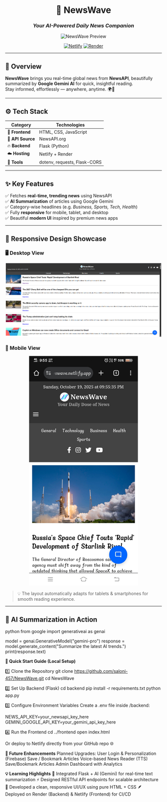 <div align="center">
  
# 🌊 **NewsWave**
### _Your AI-Powered Daily News Companion_
  
![NewsWave Preview]()

[![Netlify](https://img.shields.io/badge/Frontend%20Live%20🟢-Netlify-blue?style=for-the-badge)](https://dailynews-on-newswave.netlify.app)
[![Render](https://img.shields.io/badge/Backend%20Live%20🟣-Render-purple?style=for-the-badge)](https://newswave-3.onrender.com)

</div>

---

## 💫 **Overview**

**NewsWave** brings you real-time global news from **NewsAPI**, beautifully summarized by **Google Gemini AI** for quick, insightful reading.  
Stay informed, effortlessly — anywhere, anytime. 🌍🧠

---

## ⚙️ **Tech Stack**

<div align="center">

| Category | Technologies |
|-----------|---------------|
| 🎨 **Frontend** | HTML, CSS, JavaScript |
| 📰 **API Source** | NewsAPI.org |
| 🔥 **Backend** | Flask (Python) |
| ☁️ **Hosting** | Netlify + Render |
| 🧰 **Tools** | dotenv, requests, Flask-CORS |

</div>

---

## ✨ **Key Features**

✅ Fetches **real-time, trending news** using NewsAPI  
✅ **AI Summarization** of articles using Google Gemini  
✅ Category-wise headlines (e.g. *Business, Sports, Tech, Health*)  
✅ Fully **responsive** for mobile, tablet, and desktop  
✅ Beautiful **modern UI** inspired by premium news apps  

---

## 📱 **Responsive Design Showcase**

### 🖥️ Desktop View
<p align="center">
  <img src="https://github.com/saloni-457/NewsWave/blob/main/desktop_newswave.png" alt="Desktop View" width="500px">
</p>

### 📱 Mobile View
<p align="center">
  <img src="https://github.com/saloni-457/NewsWave/blob/main/mobile_newswave.png" alt="Mobile View" width="350px">
</p>


> 💡 The layout automatically adapts for tablets & smartphones for smooth reading experience.

---

## 🧠 **AI Summarization in Action**

python
from google import generativeai as genai

model = genai.GenerativeModel("gemini-pro")
response = model.generate_content("Summarize the latest AI trends.")
print(response.text)


**💫 Quick Start Guide (Local Setup)**

1️⃣ Clone the Repository
git clone https://github.com/saloni-457/NewsWave.git
cd NewsWave

2️⃣ Set Up Backend (Flask)
cd backend
pip install -r requirements.txt
python app.py

3️⃣ Configure Environment Variables
Create a .env file inside /backend:

NEWS_API_KEY=your_newsapi_key_here
GEMINI_GOOGLE_API_KEY=your_gemini_api_key_here

4️⃣ Run the Frontend
cd ../frontend
open index.html


Or deploy to Netlify directly from your GitHub repo 🌐



**🌈 Future Enhancements**
Planned Upgrades:
User Login & Personalization (Firebase)
Save / Bookmark Articles
Voice-based News Reader (TTS)
Save/Bookmark Articles
Admin Dashboard with Analytics

**💡 Learning Highlights**
🧩 Integrated Flask + AI (Gemini) for real-time text summarization
⚡ Designed RESTful API endpoints for scalable architecture
🎨 Developed a clean, responsive UI/UX using pure HTML + CSS
🪶 Deployed on Render (Backend) & Netlify (Frontend) for CI/CD



